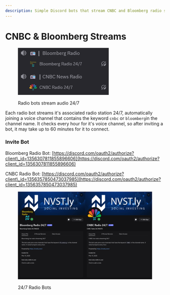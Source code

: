 ```yaml
---
description: Simple Discord bots that stream CNBC and Bloomberg radio stations 24/7
---
```


# CNBC & Bloomberg Streams

<figure><img src="../.gitbook/assets/i3VWAdJ.png" alt=""><figcaption><p>Radio bots stream audio 24/7</p></figcaption></figure>

Each radio bot streams it's associated radio station 24/7, automatically joining a voice channel that contains the keyword `cnbc` or `bloomberg`in the channel name. It checks every hour for it's voice channel, so after inviting a bot, it may take up to 60 minutes for it to connect.

### Invite Bot

Bloomberg Radio Bot: [https://discord.com/oauth2/authorize?client\_id=1356307811855896606](https://discord.com/oauth2/authorize?client_id=1356307811855896606)

CNBC Radio Bot: [https://discord.com/oauth2/authorize?client\_id=1356357850473037985](https://discord.com/oauth2/authorize?client_id=1356357850473037985)



<figure><img src="../.gitbook/assets/image (4).png" alt=""><figcaption><p>24/7 Radio Bots</p></figcaption></figure>
